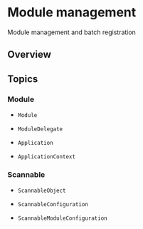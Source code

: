 # Module management

Module management and batch registration

## Overview

## Topics

### Module

- ``Module``

- ``ModuleDelegate``

- ``Application``

- ``ApplicationContext``

### Scannable

- ``ScannableObject``

- ``ScannableConfiguration``

- ``ScannableModuleConfiguration``
